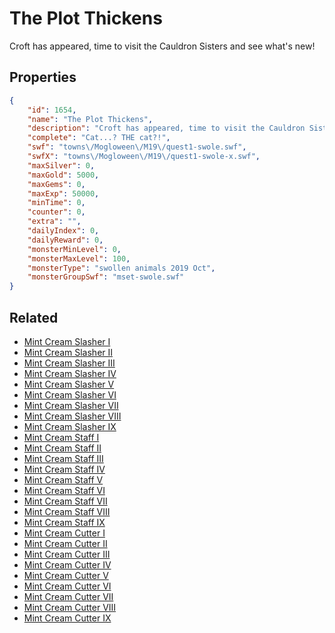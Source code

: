 # The Plot Thickens

Croft has appeared, time to visit the Cauldron Sisters and see what's new!

## Properties

```json
{
    "id": 1654,
    "name": "The Plot Thickens",
    "description": "Croft has appeared, time to visit the Cauldron Sisters and see what's new!",
    "complete": "Cat...? THE cat?!",
    "swf": "towns\/Mogloween\/M19\/quest1-swole.swf",
    "swfX": "towns\/Mogloween\/M19\/quest1-swole-x.swf",
    "maxSilver": 0,
    "maxGold": 5000,
    "maxGems": 0,
    "maxExp": 50000,
    "minTime": 0,
    "counter": 0,
    "extra": "",
    "dailyIndex": 0,
    "dailyReward": 0,
    "monsterMinLevel": 0,
    "monsterMaxLevel": 100,
    "monsterType": "swollen animals 2019 Oct",
    "monsterGroupSwf": "mset-swole.swf"
}
```

## Related

- [Mint Cream Slasher I](../items/19108-mint-cream-slasher-i.md)
- [Mint Cream Slasher II](../items/19109-mint-cream-slasher-ii.md)
- [Mint Cream Slasher III](../items/19110-mint-cream-slasher-iii.md)
- [Mint Cream Slasher IV](../items/19111-mint-cream-slasher-iv.md)
- [Mint Cream Slasher V](../items/19112-mint-cream-slasher-v.md)
- [Mint Cream Slasher VI](../items/19113-mint-cream-slasher-vi.md)
- [Mint Cream Slasher VII](../items/19114-mint-cream-slasher-vii.md)
- [Mint Cream Slasher VIII](../items/19115-mint-cream-slasher-viii.md)
- [Mint Cream Slasher IX](../items/19116-mint-cream-slasher-ix.md)
- [Mint Cream Staff I](../items/19117-mint-cream-staff-i.md)
- [Mint Cream Staff II](../items/19118-mint-cream-staff-ii.md)
- [Mint Cream Staff III](../items/19119-mint-cream-staff-iii.md)
- [Mint Cream Staff IV](../items/19120-mint-cream-staff-iv.md)
- [Mint Cream Staff V](../items/19121-mint-cream-staff-v.md)
- [Mint Cream Staff VI](../items/19122-mint-cream-staff-vi.md)
- [Mint Cream Staff VII](../items/19123-mint-cream-staff-vii.md)
- [Mint Cream Staff VIII](../items/19124-mint-cream-staff-viii.md)
- [Mint Cream Staff IX](../items/19125-mint-cream-staff-ix.md)
- [Mint Cream Cutter I](../items/19126-mint-cream-cutter-i.md)
- [Mint Cream Cutter II](../items/19127-mint-cream-cutter-ii.md)
- [Mint Cream Cutter III](../items/19128-mint-cream-cutter-iii.md)
- [Mint Cream Cutter IV](../items/19129-mint-cream-cutter-iv.md)
- [Mint Cream Cutter V](../items/19130-mint-cream-cutter-v.md)
- [Mint Cream Cutter VI](../items/19131-mint-cream-cutter-vi.md)
- [Mint Cream Cutter VII](../items/19132-mint-cream-cutter-vii.md)
- [Mint Cream Cutter VIII](../items/19133-mint-cream-cutter-viii.md)
- [Mint Cream Cutter IX](../items/19134-mint-cream-cutter-ix.md)

